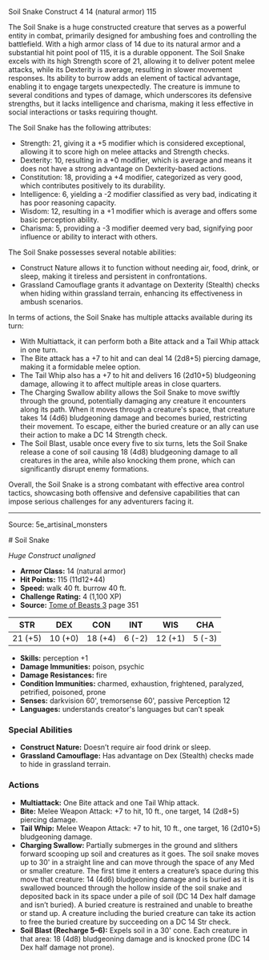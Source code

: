 <MonsterName/>Soil Snake</MonsterName>
<CreatureType/>Construct</CreatureType>
<CR/>4</CR>
<AC/>14 (natural armor)</AC>
<HP/>115</HP>
<summary>The Soil Snake is a huge constructed creature that serves as a powerful entity in combat, primarily designed for ambushing foes and controlling the battlefield. With a high armor class of 14 due to its natural armor and a substantial hit point pool of 115, it is a durable opponent. The Soil Snake excels with its high Strength score of 21, allowing it to deliver potent melee attacks, while its Dexterity is average, resulting in slower movement responses. Its ability to burrow adds an element of tactical advantage, enabling it to engage targets unexpectedly. The creature is immune to several conditions and types of damage, which underscores its defensive strengths, but it lacks intelligence and charisma, making it less effective in social interactions or tasks requiring thought. </summary>

<detail>

The Soil Snake has the following attributes: 
- Strength: 21, giving it a +5 modifier which is considered exceptional, allowing it to score high on melee attacks and Strength checks.
- Dexterity: 10, resulting in a +0 modifier, which is average and means it does not have a strong advantage on Dexterity-based actions.
- Constitution: 18, providing a +4 modifier, categorized as very good, which contributes positively to its durability.
- Intelligence: 6, yielding a -2 modifier classified as very bad, indicating it has poor reasoning capacity.
- Wisdom: 12, resulting in a +1 modifier which is average and offers some basic perception ability.
- Charisma: 5, providing a -3 modifier deemed very bad, signifying poor influence or ability to interact with others.

The Soil Snake possesses several notable abilities:
- Construct Nature allows it to function without needing air, food, drink, or sleep, making it tireless and persistent in confrontations. 
- Grassland Camouflage grants it advantage on Dexterity (Stealth) checks when hiding within grassland terrain, enhancing its effectiveness in ambush scenarios.

In terms of actions, the Soil Snake has multiple attacks available during its turn:
- With Multiattack, it can perform both a Bite attack and a Tail Whip attack in one turn.
- The Bite attack has a +7 to hit and can deal 14 (2d8+5) piercing damage, making it a formidable melee option.
- The Tail Whip also has a +7 to hit and delivers 16 (2d10+5) bludgeoning damage, allowing it to affect multiple areas in close quarters.
- The Charging Swallow ability allows the Soil Snake to move swiftly through the ground, potentially damaging any creature it encounters along its path. When it moves through a creature's space, that creature takes 14 (4d6) bludgeoning damage and becomes buried, restricting their movement. To escape, either the buried creature or an ally can use their action to make a DC 14 Strength check.
- The Soil Blast, usable once every five to six turns, lets the Soil Snake release a cone of soil causing 18 (4d8) bludgeoning damage to all creatures in the area, while also knocking them prone, which can significantly disrupt enemy formations.

Overall, the Soil Snake is a strong combatant with effective area control tactics, showcasing both offensive and defensive capabilities that can impose serious challenges for any adventurers facing it.</detail>



---

Source: 5e_artisinal_monsters

<statblock>
# Soil Snake

*Huge* *Construct* *unaligned*

- **Armor Class:** 14 (natural armor)
- **Hit Points:** 115 (11d12+44)
- **Speed:** walk 40 ft. burrow 40 ft.
- **Challenge Rating:** 4 (1,100 XP)
- **Source:** [Tome of Beasts 3](https://koboldpress.com/kpstore/product/tome-of-beasts-3-for-5th-edition/) page 351

| STR | DEX | CON | INT | WIS | CHA |
| --- | --- | --- | --- | --- | --- |
| 21 (+5) | 10 (+0) | 18 (+4) | 6 (-2) | 12 (+1) | 5 (-3) |

- **Skills:** perception +1
- **Damage Immunities:** poison, psychic
- **Damage Resistances:** fire
- **Condition Immunities:** charmed, exhaustion, frightened, paralyzed, petrified, poisoned, prone
- **Senses:** darkvision 60', tremorsense 60', passive Perception 12
- **Languages:** understands creator's languages but can’t speak

### Special Abilities

- **Construct Nature:** Doesn’t require air food drink or sleep.
- **Grassland Camouflage:** Has advantage on Dex (Stealth) checks made to hide in grassland terrain.

### Actions

- **Multiattack:** One Bite attack and one Tail Whip attack.
- **Bite:** Melee Weapon Attack: +7 to hit, 10 ft., one target, 14 (2d8+5) piercing damage.
- **Tail Whip:** Melee Weapon Attack: +7 to hit, 10 ft., one target, 16 (2d10+5) bludgeoning damage.
- **Charging Swallow:** Partially submerges in the ground and slithers forward scooping up soil and creatures as it goes. The soil snake moves up to 30' in a straight line and can move through the space of any Med or smaller creature. The first time it enters a creature’s space during this move that creature: 14 (4d6) bludgeoning damage and is buried as it is swallowed bounced through the hollow inside of the soil snake and deposited back in its space under a pile of soil (DC 14 Dex half damage and isn’t buried). A buried creature is restrained and unable to breathe or stand up. A creature including the buried creature can take its action to free the buried creature by succeeding on a DC 14 Str check.
- **Soil Blast (Recharge 5–6):** Expels soil in a 30' cone. Each creature in that area: 18 (4d8) bludgeoning damage and is knocked prone (DC 14 Dex half damage not prone).


</statblock>



